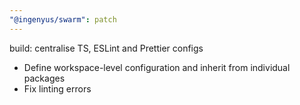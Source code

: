 ```yaml
---
"@ingenyus/swarm": patch
---
```


build: centralise TS, ESLint and Prettier configs

- Define workspace-level configuration and inherit from individual packages
- Fix linting errors
